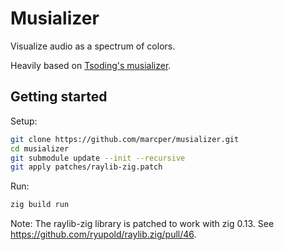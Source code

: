 # Musializer

Visualize audio as a spectrum of colors.

Heavily based on [Tsoding's musializer](https://github.com/tsoding/musializer).

## Getting started

Setup:
```sh
git clone https://github.com/marcper/musializer.git
cd musializer
git submodule update --init --recursive
git apply patches/raylib-zig.patch
```

Run:
```sh
zig build run
```

Note: The raylib-zig library is patched to work with zig 0.13. See https://github.com/ryupold/raylib.zig/pull/46.
